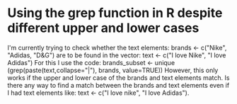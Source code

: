 
# Using the grep function in R despite different upper and lower cases

I'm currently trying to check whether the text elements:
brands <- c("Nike", "Adidas, "D&G")
are to be found in the vector:
text <- c("I love Nike", "I love Adidas")
For this I use the code:
brands_subset <- unique (grep(paste(text,collapse="|"),
brands, value=TRUE))
However, this only works if the upper and lower case of the brands and text elements match. Is there any way to find a match between the brands and text elements even if I had text elements like:
text <- c("I love nike", "I love Adidas").

        